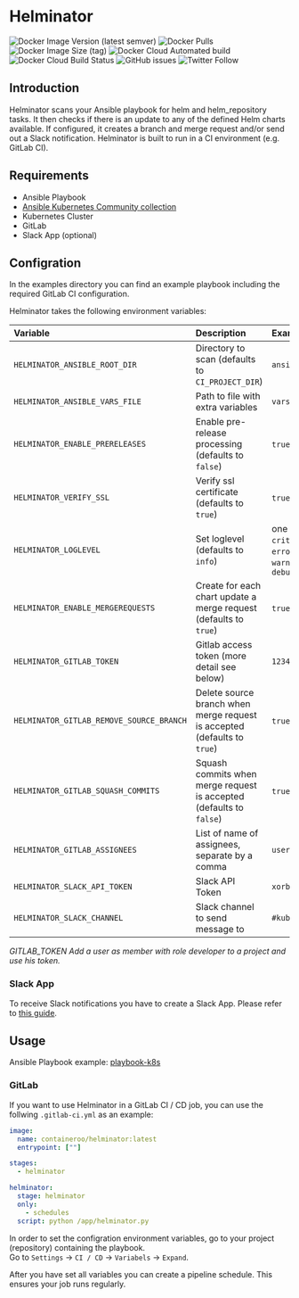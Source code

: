 # Helminator

![Docker Image Version (latest semver)](https://img.shields.io/docker/v/containeroo/helminator?style=flat-square)
![Docker Pulls](https://img.shields.io/docker/pulls/containeroo/helminator?style=flat-square)
![Docker Image Size (tag)](https://img.shields.io/docker/image-size/containeroo/helminator/latest?style=flat-square)
![Docker Cloud Automated build](https://img.shields.io/docker/cloud/automated/containeroo/helminator?style=flat-square)
![Docker Cloud Build Status](https://img.shields.io/docker/cloud/build/containeroo/helminator?style=flat-square)
![GitHub issues](https://img.shields.io/github/issues/containeroo/helminator?style=flat-square)
![Twitter Follow](https://img.shields.io/twitter/follow/containeroo?style=social)

## Introduction

Helminator scans your Ansible playbook for helm and helm_repository tasks.
It then checks if there is an update to any of the defined Helm charts available. If configured, it creates a branch and merge request and/or send out a Slack notification.
Helminator is built to run in a CI environment (e.g. GitLab CI).

## Requirements

- Ansible Playbook
- [Ansible Kubernetes Community collection](https://github.com/ansible-collections/community.kubernetes)
- Kubernetes Cluster
- GitLab
- Slack App (optional)

## Configration

In the examples directory you can find an example playbook including the required GitLab CI configuration.

Helminator takes the following environment variables:

| Variable                                 | Description                                                              | Example                                                |
| :--------------------------------------- | :----------------------------------------------------------------------- | :----------------------------------------------------- |
| `HELMINATOR_ANSIBLE_ROOT_DIR`            | Directory to scan (defaults to `CI_PROJECT_DIR`)                         | `ansible/`                                             |
| `HELMINATOR_ANSIBLE_VARS_FILE`           | Path to file with extra variables                                        | `vars/main.yml`                                        |
| `HELMINATOR_ENABLE_PRERELEASES`          | Enable pre-release processing (defaults to `false`)                      | `true` or `false`                                      |
| `HELMINATOR_VERIFY_SSL`                  | Verify ssl certificate (defaults to `true`)                              | `true` or `false`                                      |
| `HELMINATOR_LOGLEVEL`                    | Set loglevel (defaults to `info`)                                        | one of `critical`, `error`, `warning`, `info`, `debug` |
| `HELMINATOR_ENABLE_MERGEREQUESTS`        | Create for each chart update a merge request (defaults to `true`)        | `true` or `false`                                      |
| `HELMINATOR_GITLAB_TOKEN`                | Gitlab access token (more detail see below)                              | `12345678`                                             |
| `HELMINATOR_GITLAB_REMOVE_SOURCE_BRANCH` | Delete source branch when merge request is accepted (defaults to `true`) | `true` or `false`                                      |
| `HELMINATOR_GITLAB_SQUASH_COMMITS`       | Squash commits when merge request is accepted (defaults to `false`)      | `true` or `false`                                      |
| `HELMINATOR_GITLAB_ASSIGNEES`            | List of name of assignees, separate by a comma                           | `user1,user2`                                          |
| `HELMINATOR_SLACK_API_TOKEN`             | Slack API Token                                                          | `xorb-abc-def`                                         |
| `HELMINATOR_SLACK_CHANNEL`               | Slack channel to send message to                                         | `#kubernetes`                                          |

*GITLAB_TOKEN*
*Add a user as member with role developer to a project and use his token.*

### Slack App

To receive Slack notifications you have to create a Slack App. Please refer to [this guide](https://github.com/slackapi/python-slackclient/blob/master/tutorial/01-creating-the-slack-app.md).

## Usage

Ansible Playbook example: [playbook-k8s](https://github.com/containeroo/playbook-k8s)

### GitLab

If you want to use Helminator in a GitLab CI / CD job, you can use the follwing `.gitlab-ci.yml` as an example:

```yaml
image:
  name: containeroo/helminator:latest
  entrypoint: [""]

stages:
  - helminator

helminator:
  stage: helminator
  only:
    - schedules
  script: python /app/helminator.py
```

In order to set the configration environment variables, go to your project (repository) containing the playbook.  
Go to `Settings` -> `CI / CD` -> `Variabels` -> `Expand`.

After you have set all variables you can create a pipeline schedule. This ensures your job runs regularly.
